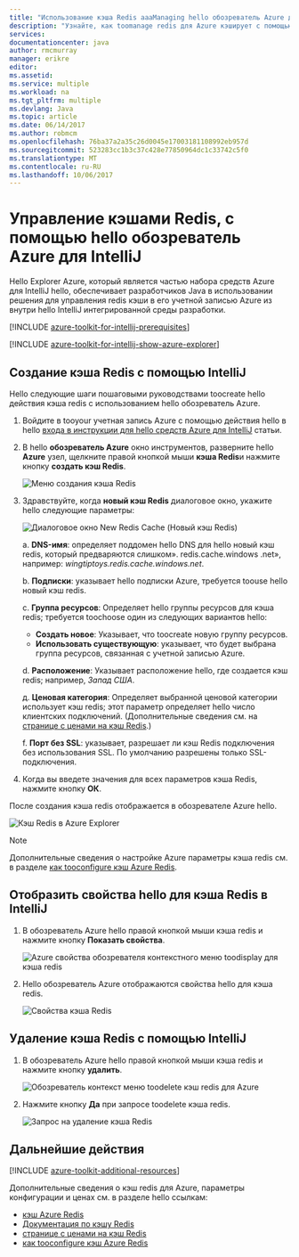 ```yaml
---
title: "Использование кэша Redis aaaManaging hello обозреватель Azure для IntelliJ | Документы Microsoft"
description: "Узнайте, как toomanage redis для Azure кэширует с помощью hello обозреватель Azure для IntelliJ."
services: 
documentationcenter: java
author: rmcmurray
manager: erikre
editor: 
ms.assetid: 
ms.service: multiple
ms.workload: na
ms.tgt_pltfrm: multiple
ms.devlang: Java
ms.topic: article
ms.date: 06/14/2017
ms.author: robmcm
ms.openlocfilehash: 76ba37a2a35c26d0045e17003181108992eb957d
ms.sourcegitcommit: 523283cc1b3c37c428e77850964dc1c33742c5f0
ms.translationtype: MT
ms.contentlocale: ru-RU
ms.lasthandoff: 10/06/2017
---
```

# <a name="managing-redis-caches-using-hello-azure-explorer-for-intellij"></a>Управление кэшами Redis, с помощью hello обозреватель Azure для IntelliJ

Hello Explorer Azure, который является частью набора средств Azure для IntelliJ hello, обеспечивает разработчиков Java в использовании решения для управления redis кэши в его учетной записью Azure из внутри hello IntelliJ интегрированной среды разработки.

[!INCLUDE [azure-toolkit-for-intellij-prerequisites](../includes/azure-toolkit-for-intellij-prerequisites.md)]

[!INCLUDE [azure-toolkit-for-intellij-show-azure-explorer](../includes/azure-toolkit-for-intellij-show-azure-explorer.md)]

## <a name="create-a-redis-cache-by-using-intellij"></a>Создание кэша Redis с помощью IntelliJ

Hello следующие шаги пошаговыми руководствами toocreate hello действия кэша redis с использованием hello обозреватель Azure.

1. Войдите в tooyour учетная запись Azure с помощью действия hello в hello [входа в инструкции для hello средств Azure для IntelliJ] статьи.

1. В hello **обозреватель Azure** окно инструментов, разверните hello **Azure** узел, щелкните правой кнопкой мыши **кэша Redis**и нажмите кнопку **создать кэш Redis**.

   ![Меню создания кэша Redis][CR01]

1. Здравствуйте, когда **новый кэш Redis** диалоговое окно, укажите hello следующие параметры:

   ![Диалоговое окно New Redis Cache (Новый кэш Redis)][CR02]

   а. **DNS-имя**: определяет поддомен hello DNS для hello новый кэш redis, который предваряются слишком». redis.cache.windows .net», например: *wingtiptoys.redis.cache.windows.net*.

   b. **Подписки**: указывает hello подписки Azure, требуется toouse hello новый кэш redis.

   c. **Группа ресурсов**: Определяет hello группы ресурсов для кэша redis; требуется toochoose один из следующих вариантов hello:
      * **Создать новое**: Указывает, что toocreate новую группу ресурсов.
      * **Использовать существующую**: указывает, что будет выбрана группа ресурсов, связанная с учетной записью Azure.

   d. **Расположение**: Указывает расположение hello, где создается кэш redis; например, *Запад США*.

   д. **Ценовая категория**: Определяет выбранной ценовой категории использует кэш redis; этот параметр определяет hello число клиентских подключений. (Дополнительные сведения см. на [странице с ценами на кэш Redis].)

   f. **Порт без SSL**: указывает, разрешает ли кэш Redis подключения без использования SSL. По умолчанию разрешены только SSL-подключения.

1. Когда вы введете значения для всех параметров кэша Redis, нажмите кнопку **ОК**.

После создания кэша redis отображается в обозревателе Azure hello.

   ![Кэш Redis в Azure Explorer][CR03]

> [!NOTE]
>
> Дополнительные сведения о настройке Azure параметры кэша redis см. в разделе [как tooconfigure кэш Azure Redis].
>

## <a name="display-hello-properties-for-your-redis-cache-in-intellij"></a>Отобразить свойства hello для кэша Redis в IntelliJ

1. В обозреватель Azure hello правой кнопкой мыши кэша redis и нажмите кнопку **Показать свойства**.

   ![Azure свойства обозревателя контекстного меню toodisplay для кэша redis][SP01]

1. Hello обозреватель Azure отображаются свойства hello для кэша redis.

   ![Свойства кэша Redis][SP02]

## <a name="delete-your-redis-cache-by-using-intellij"></a>Удаление кэша Redis с помощью IntelliJ

1. В обозреватель Azure hello правой кнопкой мыши кэша redis и нажмите кнопку **удалить**.

   ![Обозреватель контекст меню toodelete кэш redis для Azure][DE01]

1. Нажмите кнопку **Да** при запросе toodelete кэша redis.

   ![Запрос на удаление кэша Redis][DE02]

## <a name="next-steps"></a>Дальнейшие действия

[!INCLUDE [azure-toolkit-additional-resources](../includes/azure-toolkit-additional-resources.md)]

Дополнительные сведения о кэш redis для Azure, параметры конфигурации и ценах см. в разделе hello ссылкам:

* [кэш Azure Redis]
* [Документация по кэшу Redis]
* [странице с ценами на кэш Redis]
* [как tooconfigure кэш Azure Redis]

<!-- URL List -->

[странице с ценами на кэш Redis]: https://azure.microsoft.com/pricing/details/cache/
[кэш Azure Redis]: https://azure.microsoft.com/services/cache/
[Документация по кэшу Redis]: ./redis-cache/index.md
[как tooconfigure кэш Azure Redis]: ./redis-cache/cache-configure.md
[входа в инструкции для hello средств Azure для IntelliJ]: ./azure-toolkit-for-intellij-sign-in-instructions.md

<!-- IMG List -->

[CR01]: ./media/azure-toolkit-for-intellij-managing-redis-caches-using-azure-explorer/CR01.png
[CR02]: ./media/azure-toolkit-for-intellij-managing-redis-caches-using-azure-explorer/CR02.png
[CR03]: ./media/azure-toolkit-for-intellij-managing-redis-caches-using-azure-explorer/CR03.png

[SP01]: ./media/azure-toolkit-for-intellij-managing-redis-caches-using-azure-explorer/SP01.png
[SP02]: ./media/azure-toolkit-for-intellij-managing-redis-caches-using-azure-explorer/SP02.png

[DE01]: ./media/azure-toolkit-for-intellij-managing-redis-caches-using-azure-explorer/DE01.png
[DE02]: ./media/azure-toolkit-for-intellij-managing-redis-caches-using-azure-explorer/DE02.png
